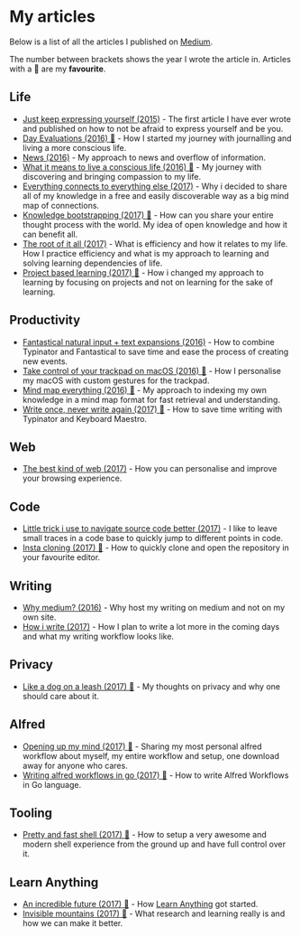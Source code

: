 # My articles
Below is a list of all the articles I published on [Medium](https://medium.com/@NikitaVoloboev).

The number between brackets shows the year I wrote the article in. Articles with a 🌟 are my __favourite__.

## Life
- [Just keep expressing yourself (2015)](https://medium.com/@NikitaVoloboev/just-keep-expressing-yourself-306870791ae4#.3ilcote4m) - The first article I have ever wrote and published on how to not be afraid to express yourself and be you.
- [Day Evaluations (2016) 🌟](https://medium.com/@NikitaVoloboev/day-evaluations-5706f31c9c5e#.m4lw1eo32) - How I started my journey with journalling and living a more conscious life.
- [News (2016)](https://medium.com/@NikitaVoloboev/news-d6bcaaf40121#.mtj9gqvyu) - My approach to news and overflow of information.
- [What it means to live a conscious life (2016) 🌟](https://medium.com/@NikitaVoloboev/what-it-means-to-live-a-conscious-life-c96f6517077#.x3mzy1kcl) - My journey with discovering and bringing compassion to my life.
- [Everything connects to everything else (2017)](https://medium.com/@NikitaVoloboev/everything-connects-to-everything-else-c6a2d96a809d#.nn8gvwavn) - Why i decided to share all of my knowledge in a free and easily discoverable way as a big mind map of connections.
- [Knowledge bootstrapping (2017) 🌟](https://medium.com/@NikitaVoloboev/knowledge-bootstrapping-36c97e0dee19#.udmp9eotg) - How can you share your entire thought process with the world. My idea of open knowledge and how it can benefit all.
- [The root of it all (2017)](https://medium.com/@NikitaVoloboev/the-root-of-it-all-9b6ab6a77e1d#.yt6ici5rf) - What is efficiency and how it relates to my life. How I practice efficiency and what is my approach to learning and solving learning dependencies of life.
- [Project based learning (2017) 🌟](https://medium.com/@NikitaVoloboev/project-based-learning-e511641869ca#.z6wr7ncu5) - How i changed my approach to learning by focusing on projects and not on learning for the sake of learning.

## Productivity
- [Fantastical natural input + text expansions (2016)](https://medium.com/@NikitaVoloboev/fantastical-natural-input-text-expansions-3ea8cf7ccac3#.pv5937ncr) - How to combine Typinator and Fantastical to save time and ease the process of creating new events.
- [Take control of your trackpad on macOS (2016) 🌟](https://medium.com/@NikitaVoloboev/take-control-of-your-touchpad-on-macos-45c581f542e0#.7n1ye6vze) - How I personalise my macOS with custom gestures for the trackpad.
- [Mind map everything (2016) 🌟](https://medium.com/@NikitaVoloboev/mind-map-everything-d27670f70739#.p7w44kr44) - My approach to indexing my own knowledge in a mind map format for fast retrieval and understanding.
- [Write once, never write again (2017) 🌟](https://medium.com/@NikitaVoloboev/write-once-never-write-again-c2fa1f6c4e8) - How to save time writing with Typinator and Keyboard Maestro.

## Web
- [The best kind of web (2017)](https://t.co/FTtusd4336) - How you can personalise and improve your browsing experience.

## Code
- [Little trick i use to navigate source code better (2017)](https://medium.com/@NikitaVoloboev/little-trick-i-use-to-navigate-source-code-better-bc958ccd821#.7y4y3jhqz) - I like to leave small traces in a code base to quickly jump to different points in code.
- [Insta cloning (2017) 🌟](https://medium.com/@NikitaVoloboev/insta-cloning-ff5f38eb1d32) - How to quickly clone and open the repository in your favourite editor.

## Writing
- [Why medium? (2016)](https://medium.com/@NikitaVoloboev/why-medium-ff9b13fefe61#.guictx69p) - Why host my writing on medium and not on my own site.
- [How i write (2017)](https://medium.com/@NikitaVoloboev/how-i-write-cdc2cebdc70c) - How I plan to write a lot more in the coming days and what my writing workflow looks like.

## Privacy
- [Like a dog on a leash (2017) 🌟](https://medium.com/@NikitaVoloboev/like-a-dog-on-a-leash-c0cdb8839079) - My thoughts on privacy and why one should care about it.

## Alfred
- [Opening up my mind (2017) 🌟](https://medium.com/@NikitaVoloboev/opening-up-my-mind-%EF%B8%8F-575c8ece8a24) - Sharing my most personal alfred workflow about myself, my entire workflow and setup, one download away for anyone who cares.
- [Writing alfred workflows in go (2017) 🌟](https://medium.com/@NikitaVoloboev/writing-alfred-workflows-in-go-2a44f62dc432) - How to write Alfred Workflows in Go language.

## Tooling
- [Pretty and fast shell (2017) 🌟](https://medium.com/@NikitaVoloboev/pretty-and-fast-shell-97ea870f2805) - How to setup a very awesome and modern shell experience from the ground up and have full control over it.

## Learn Anything
- [An incredible future (2017) 🌟](https://medium.com/@NikitaVoloboev/an-incredible-future-9f18bb0f3a7c) - How [Learn Anything](https://learn-anything.xyz/) got started.
- [Invisible mountains (2017) 🌟](https://medium.com/@NikitaVoloboev/the-invisible-mountains-bd50a31bc64e) - What research and learning really is and how we can make it better.